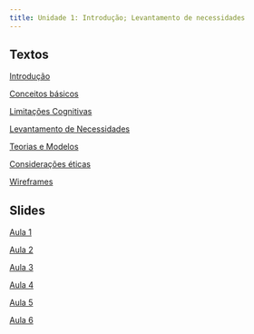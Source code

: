 ```yaml
---
title: Unidade 1: Introdução; Levantamento de necessidades
---
```


## Textos

[Introdução](https://tiagomassoni.github.io/ihc-texts/unidade1/intro.html)

[Conceitos básicos](https://tiagomassoni.github.io/ihc-texts/unidade1/conceitos.html)

<!---
[Processo de Design de UX/UI](https://tiagomassoni.github.io/ihc-texts/unidade1/processo.html)-->
[Limitações Cognitivas](https://tiagomassoni.github.io/ihc-texts/unidade1/limitacoes.html)

[Levantamento de Necessidades](https://tiagomassoni.github.io/ihc-texts/unidade1/requisitos.html)

[Teorias e Modelos](https://tiagomassoni.github.io/ihc-texts/unidade1/leis.html)

[Considerações éticas](https://tiagomassoni.github.io/ihc-texts/unidade1/etica.html)

[Wireframes](https://tiagomassoni.github.io/ihc-texts/unidade1/wireframes.html)

## Slides

[Aula 1](unidade1/mod1aula1.pdf)

[Aula 2](unidade1/mod1aula2.pdf)

[Aula 3](unidade1/mod1aula3.pdf)

[Aula 4](unidade1/mod1aula4.pdf)

[Aula 5](unidade1/mod2aula1.pdf)

[Aula 6](unidade1/mod2aula2.pdf)

